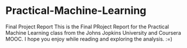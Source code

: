 # Practical-Machine-Learning
Final Project Report
This is the Final PRoject Report for the Practical Machine Learning class from the Johns Jopkins University and Coursera MOOC. I hope you enjoy while reading and exploring the analysis. :=)
